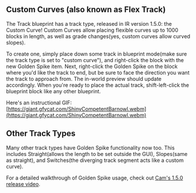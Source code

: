 ## Custom Curves (also known as Flex Track)
The Track blueprint has a track type, released in IR version 1.5.0: the Custom Curve! Custom Curves allow placing flexible curves up to 1000 blocks in length, as well as grade changes(yes, custom curves allow curved slopes).

To create one, simply place down some track in blueprint mode(make sure the track type is set to "custom curve"), and right-click the block with the new Golden Spike item. Next, right-click the Golden Spike on the block where you'd like the track to end, but be sure to face the direction you want the track to approach from. The in-world preview should update accordingly. When you're ready to place the actual track, shift-left-click the blueprint block like any other blueprint.

Here's an instructional GIF:
[https://giant.gfycat.com/ShinyCompetentBarnowl.webm](https://giant.gfycat.com/ShinyCompetentBarnowl.webm)

## Other Track Types
Many other track types have Golden Spike functionality now too. This includes Straight(allows the length to be set outside the GUI), Slopes(same as straight), and Switches(the diverging track segment acts like a custom curve). 

For a detailed walkthrough of Golden Spike usage, check out [Cam's 1.5.0 release video](https://www.youtube.com/watch?v=dbg2fjBU2p4).